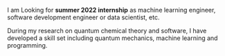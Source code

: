 I am Looking for **summer 2022 internship** as machine learning engineer, software development engineer or data scientist, etc.

During my research on quantum chemical theory and software, I have developed a skill set including quantum mechanics, machine learning and programming.

<!--
**YifanShenSZ/YifanShenSZ** is a ✨ _special_ ✨ repository because its `README.md` (this file) appears on your GitHub profile.

Here are some ideas to get you started:

- 🔭 I’m currently working on ...
- 🌱 I’m currently learning ...
- 👯 I’m looking to collaborate on ...
- 🤔 I’m looking for help with ...
- 💬 Ask me about ...
- 📫 How to reach me: ...
- 😄 Pronouns: ...
- ⚡ Fun fact: ...
-->

